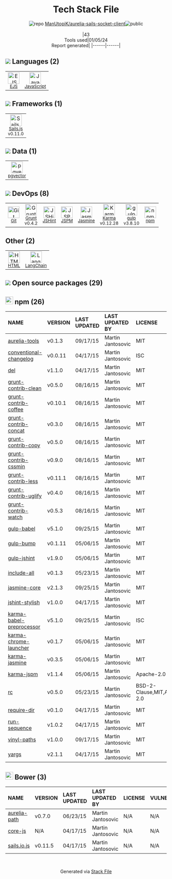 <!--
&lt;--- Readme.md Snippet without images Start ---&gt;
## Tech Stack
ManUtopiK/aurelia-sails-socket-client is built on the following main stack:

- [Jasmine](http://jasmine.github.io/) – Javascript Testing Framework
- [gulp](http://gulpjs.com/) – JS Build Tools / JS Task Runners
- [Grunt](http://gruntjs.com/) – JS Build Tools / JS Task Runners
- [Sails.js](http://sailsjs.com/) – Microframeworks (Backend)
- [JavaScript](https://developer.mozilla.org/en-US/docs/Web/JavaScript) – Languages
- [Karma](http://karma-runner.github.io/) – Browser Testing
- [JSHint](http://www.jshint.com/about/) – Code Review
- [JSPM](http://jspm.io/) – Package Managers
- [EJS](https://ejs.co/) – Templating Languages & Extensions
- [LangChain](https://github.com/hwchase17/langchain) – Large Language Model Tools
- [pgvector](https://github.com/pgvector/pgvector/) – Database Tools

Full tech stack [here](/techstack.md)

&lt;--- Readme.md Snippet without images End ---&gt;

&lt;--- Readme.md Snippet with images Start ---&gt;
## Tech Stack
ManUtopiK/aurelia-sails-socket-client is built on the following main stack:

- <img width='25' height='25' src='https://img.stackshare.io/service/831/7c0b595409af531b9cdeb07f8c513e8b.png' alt='Jasmine'/> [Jasmine](http://jasmine.github.io/) – Javascript Testing Framework
- <img width='25' height='25' src='https://img.stackshare.io/service/844/iruTC031.png' alt='gulp'/> [gulp](http://gulpjs.com/) – JS Build Tools / JS Task Runners
- <img width='25' height='25' src='https://img.stackshare.io/service/845/falgg2jybmhgk16y62lr.png' alt='Grunt'/> [Grunt](http://gruntjs.com/) – JS Build Tools / JS Task Runners
- <img width='25' height='25' src='https://img.stackshare.io/service/1165/3bf33a82d4b1624f6b94da4d9fe1eaeb.png' alt='Sails.js'/> [Sails.js](http://sailsjs.com/) – Microframeworks (Backend)
- <img width='25' height='25' src='https://img.stackshare.io/service/1209/javascript.jpeg' alt='JavaScript'/> [JavaScript](https://developer.mozilla.org/en-US/docs/Web/JavaScript) – Languages
- <img width='25' height='25' src='https://img.stackshare.io/service/1420/TidYGd6a.png' alt='Karma'/> [Karma](http://karma-runner.github.io/) – Browser Testing
- <img width='25' height='25' src='https://img.stackshare.io/service/1945/mzh2bRes_400x400.png' alt='JSHint'/> [JSHint](http://www.jshint.com/about/) – Code Review
- <img width='25' height='25' src='https://img.stackshare.io/service/2869/SD4SNJm8_400x400.jpg' alt='JSPM'/> [JSPM](http://jspm.io/) – Package Managers
- <img width='25' height='25' src='https://img.stackshare.io/no-img-open-source.png' alt='EJS'/> [EJS](https://ejs.co/) – Templating Languages & Extensions
- <img width='25' height='25' src='https://img.stackshare.io/service/48790/default_5b6c6b73f1ff3775c85d2a1ba954cb87e30cbf13.jpg' alt='LangChain'/> [LangChain](https://github.com/hwchase17/langchain) – Large Language Model Tools
- <img width='25' height='25' src='https://img.stackshare.io/service/109221/default_b888cdf5617d936aa6aacf130911906955508639.png' alt='pgvector'/> [pgvector](https://github.com/pgvector/pgvector/) – Database Tools

Full tech stack [here](/techstack.md)

&lt;--- Readme.md Snippet with images End ---&gt;
-->
<div align="center">

# Tech Stack File
![](https://img.stackshare.io/repo.svg "repo") [ManUtopiK/aurelia-sails-socket-client](https://github.com/ManUtopiK/aurelia-sails-socket-client)![](https://img.stackshare.io/public_badge.svg "public")
<br/><br/>
|43<br/>Tools used|01/05/24 <br/>Report generated|
|------|------|
</div>

## <img src='https://img.stackshare.io/languages.svg'/> Languages (2)
<table><tr>
  <td align='center'>
  <img width='36' height='36' src='https://img.stackshare.io/no-img-open-source.png' alt='EJS'>
  <br>
  <sub><a href="https://ejs.co/">EJS</a></sub>
  <br>
  <sub></sub>
</td>

<td align='center'>
  <img width='36' height='36' src='https://img.stackshare.io/service/1209/javascript.jpeg' alt='JavaScript'>
  <br>
  <sub><a href="https://developer.mozilla.org/en-US/docs/Web/JavaScript">JavaScript</a></sub>
  <br>
  <sub></sub>
</td>

</tr>
</table>

## <img src='https://img.stackshare.io/frameworks.svg'/> Frameworks (1)
<table><tr>
  <td align='center'>
  <img width='36' height='36' src='https://img.stackshare.io/service/1165/3bf33a82d4b1624f6b94da4d9fe1eaeb.png' alt='Sails.js'>
  <br>
  <sub><a href="http://sailsjs.com/">Sails.js</a></sub>
  <br>
  <sub>v0.11.0</sub>
</td>

</tr>
</table>

## <img src='https://img.stackshare.io/databases.svg'/> Data (1)
<table><tr>
  <td align='center'>
  <img width='36' height='36' src='https://img.stackshare.io/service/109221/default_b888cdf5617d936aa6aacf130911906955508639.png' alt='pgvector'>
  <br>
  <sub><a href="https://github.com/pgvector/pgvector/">pgvector</a></sub>
  <br>
  <sub></sub>
</td>

</tr>
</table>

## <img src='https://img.stackshare.io/devops.svg'/> DevOps (8)
<table><tr>
  <td align='center'>
  <img width='36' height='36' src='https://img.stackshare.io/service/1046/git.png' alt='Git'>
  <br>
  <sub><a href="http://git-scm.com/">Git</a></sub>
  <br>
  <sub></sub>
</td>

<td align='center'>
  <img width='36' height='36' src='https://img.stackshare.io/service/845/falgg2jybmhgk16y62lr.png' alt='Grunt'>
  <br>
  <sub><a href="http://gruntjs.com/">Grunt</a></sub>
  <br>
  <sub>v0.4.2</sub>
</td>

<td align='center'>
  <img width='36' height='36' src='https://img.stackshare.io/service/1945/mzh2bRes_400x400.png' alt='JSHint'>
  <br>
  <sub><a href="http://www.jshint.com/about/">JSHint</a></sub>
  <br>
  <sub></sub>
</td>

<td align='center'>
  <img width='36' height='36' src='https://img.stackshare.io/service/2869/SD4SNJm8_400x400.jpg' alt='JSPM'>
  <br>
  <sub><a href="http://jspm.io/">JSPM</a></sub>
  <br>
  <sub></sub>
</td>

<td align='center'>
  <img width='36' height='36' src='https://img.stackshare.io/service/831/7c0b595409af531b9cdeb07f8c513e8b.png' alt='Jasmine'>
  <br>
  <sub><a href="http://jasmine.github.io/">Jasmine</a></sub>
  <br>
  <sub></sub>
</td>

<td align='center'>
  <img width='36' height='36' src='https://img.stackshare.io/service/1420/TidYGd6a.png' alt='Karma'>
  <br>
  <sub><a href="http://karma-runner.github.io/">Karma</a></sub>
  <br>
  <sub>v0.12.28</sub>
</td>

<td align='center'>
  <img width='36' height='36' src='https://img.stackshare.io/service/844/iruTC031.png' alt='gulp'>
  <br>
  <sub><a href="http://gulpjs.com/">gulp</a></sub>
  <br>
  <sub>v3.8.10</sub>
</td>

<td align='center'>
  <img width='36' height='36' src='https://img.stackshare.io/service/1120/lejvzrnlpb308aftn31u.png' alt='npm'>
  <br>
  <sub><a href="https://www.npmjs.com/">npm</a></sub>
  <br>
  <sub></sub>
</td>

</tr>
</table>

## Other (2)
<table><tr>
  <td align='center'>
  <img width='36' height='36' src='https://img.stackshare.io/service/2270/no-img-open-source.png' alt='HTML'>
  <br>
  <sub><a href="http://">HTML</a></sub>
  <br>
  <sub></sub>
</td>

<td align='center'>
  <img width='36' height='36' src='https://img.stackshare.io/service/48790/default_5b6c6b73f1ff3775c85d2a1ba954cb87e30cbf13.jpg' alt='LangChain'>
  <br>
  <sub><a href="https://github.com/hwchase17/langchain">LangChain</a></sub>
  <br>
  <sub></sub>
</td>

</tr>
</table>


## <img src='https://img.stackshare.io/group.svg' /> Open source packages (29)</h2>

## <img width='24' height='24' src='https://img.stackshare.io/service/1120/lejvzrnlpb308aftn31u.png'/> npm (26)

|NAME|VERSION|LAST UPDATED|LAST UPDATED BY|LICENSE|VULNERABILITIES|
|:------|:------|:------|:------|:------|:------|
|[aurelia-tools](https://www.npmjs.com/aurelia-tools)|v0.1.3|09/17/15|Martin Jantosovic |MIT|N/A|
|[conventional-changelog](https://www.npmjs.com/conventional-changelog)|v0.0.11|04/17/15|Martin Jantosovic |ISC|N/A|
|[del](https://www.npmjs.com/del)|v1.1.0|04/17/15|Martin Jantosovic |MIT|N/A|
|[grunt-contrib-clean](https://www.npmjs.com/grunt-contrib-clean)|v0.5.0|08/16/15|Martin Jantosovic |MIT|N/A|
|[grunt-contrib-coffee](https://www.npmjs.com/grunt-contrib-coffee)|v0.10.1|08/16/15|Martin Jantosovic |MIT|N/A|
|[grunt-contrib-concat](https://www.npmjs.com/grunt-contrib-concat)|v0.3.0|08/16/15|Martin Jantosovic |MIT|N/A|
|[grunt-contrib-copy](https://www.npmjs.com/grunt-contrib-copy)|v0.5.0|08/16/15|Martin Jantosovic |MIT|N/A|
|[grunt-contrib-cssmin](https://www.npmjs.com/grunt-contrib-cssmin)|v0.9.0|08/16/15|Martin Jantosovic |MIT|N/A|
|[grunt-contrib-less](https://www.npmjs.com/grunt-contrib-less)|v0.11.1|08/16/15|Martin Jantosovic |MIT|N/A|
|[grunt-contrib-uglify](https://www.npmjs.com/grunt-contrib-uglify)|v0.4.0|08/16/15|Martin Jantosovic |MIT|N/A|
|[grunt-contrib-watch](https://www.npmjs.com/grunt-contrib-watch)|v0.5.3|08/16/15|Martin Jantosovic |MIT|N/A|
|[gulp-babel](https://www.npmjs.com/gulp-babel)|v5.1.0|09/25/15|Martin Jantosovic |MIT|N/A|
|[gulp-bump](https://www.npmjs.com/gulp-bump)|v0.1.11|05/06/15|Martin Jantosovic |MIT|N/A|
|[gulp-jshint](https://www.npmjs.com/gulp-jshint)|v1.9.0|05/06/15|Martin Jantosovic |MIT|N/A|
|[include-all](https://www.npmjs.com/include-all)|v0.1.3|05/23/15|Martin Jantosovic |MIT|N/A|
|[jasmine-core](https://www.npmjs.com/jasmine-core)|v2.1.3|09/25/15|Martin Jantosovic |MIT|N/A|
|[jshint-stylish](https://www.npmjs.com/jshint-stylish)|v1.0.0|04/17/15|Martin Jantosovic |MIT|N/A|
|[karma-babel-preprocessor](https://www.npmjs.com/karma-babel-preprocessor)|v5.1.0|09/25/15|Martin Jantosovic |ISC|N/A|
|[karma-chrome-launcher](https://www.npmjs.com/karma-chrome-launcher)|v0.1.7|05/06/15|Martin Jantosovic |MIT|N/A|
|[karma-jasmine](https://www.npmjs.com/karma-jasmine)|v0.3.5|05/06/15|Martin Jantosovic |MIT|N/A|
|[karma-jspm](https://www.npmjs.com/karma-jspm)|v1.1.4|05/06/15|Martin Jantosovic |Apache-2.0|N/A|
|[rc](https://www.npmjs.com/rc)|v0.5.0|05/23/15|Martin Jantosovic |BSD-2-Clause,MIT,Apache-2.0|N/A|
|[require-dir](https://www.npmjs.com/require-dir)|v0.1.0|04/17/15|Martin Jantosovic |MIT|N/A|
|[run-sequence](https://www.npmjs.com/run-sequence)|v1.0.2|04/17/15|Martin Jantosovic |MIT|N/A|
|[vinyl-paths](https://www.npmjs.com/vinyl-paths)|v1.0.0|09/17/15|Martin Jantosovic |MIT|N/A|
|[yargs](https://www.npmjs.com/yargs)|v2.1.1|04/17/15|Martin Jantosovic |MIT|N/A|


## <img width='24' height='24' src='https://img.stackshare.io/service/847/66db62603f426a8fc6664081811be6d4.png'/> Bower (3)

|NAME|VERSION|LAST UPDATED|LAST UPDATED BY|LICENSE|VULNERABILITIES|
|:------|:------|:------|:------|:------|:------|
|[aurelia-path](http://bower.io/aurelia-path)|v0.7.0|06/23/15|Martin Jantosovic |N/A|N/A|
|[core-js](http://bower.io/core-js)|N/A|04/17/15|Martin Jantosovic |N/A|N/A|
|[sails.io.js](http://bower.io/sails.io.js)|v0.11.5|04/17/15|Martin Jantosovic |N/A|N/A|

<br/>
<div align='center'>

Generated via [Stack File](https://github.com/marketplace/stack-file)
